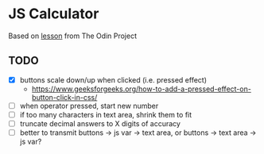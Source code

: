 # JS Calculator

Based on [lesson](https://www.theodinproject.com/courses/foundations/lessons/calculator) from The Odin Project

## TODO

* [x] buttons scale down/up when clicked (i.e. pressed effect)
	* https://www.geeksforgeeks.org/how-to-add-a-pressed-effect-on-button-click-in-css/
* [ ] when operator pressed, start new number
* [ ] if too many characters in text area, shrink them to fit
* [ ] truncate decimal answers to X digits of accuracy
* [ ] better to transmit buttons -> js var -> text area, or buttons -> text area -> js var?
